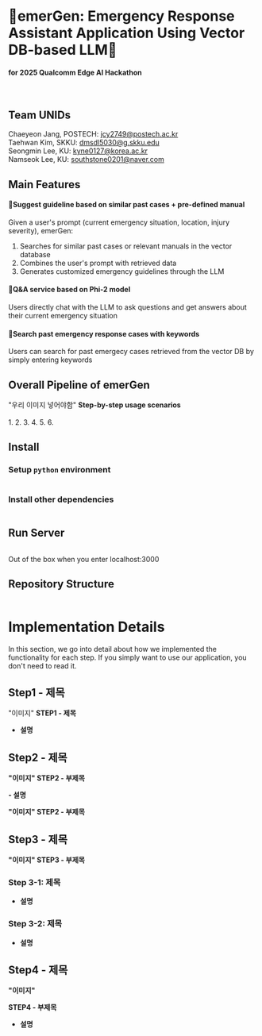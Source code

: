 # 🚨emerGen: Emergency Response Assistant Application Using Vector DB-based LLM🚨
#### for 2025 Qualcomm Edge AI Hackathon
<br>

## Team UNIDs
Chaeyeon Jang, POSTECH: jcy2749@postech.ac.kr<br>
Taehwan Kim, SKKU: dmsdl5030@g.skku.edu<br>
Seongmin Lee, KU: kyne0127@korea.ac.kr<br>
Namseok Lee, KU: southstone0201@naver.com<br>

## Main Features
#### 📑Suggest guideline based on similar past cases + pre-defined manual
Given a user's prompt (current emergency situation, location, injury severity), emerGen:<br> 
1. Searches for similar past cases or relevant manuals in the vector database
2. Combines the user's prompt with retrieved data
3. Generates customized emergency guidelines through the LLM

#### 💬Q&A service based on Phi-2 model
Users directly chat with the LLM to ask questions and get answers about their current emergency situation

#### 🔎Search past emergency response cases with keywords
Users can search for past emergecy cases retrieved from the vector DB by simply entering keywords

## Overall Pipeline of emerGen
"우리 이미지 넣어야함" 
<b>Step-by-step usage scenarios</b>  <br><br>
1.
2.
3.
4.
5.
6.

## Install
### Setup `python` environment
```
```
### Install other dependencies
```
```
## Run Server
```
```
Out of the box when you enter localhost:3000

## Repository Structure
``` bash
```

# Implementation Details 
In this section, we go into detail about how we implemented the functionality for each step.
If you simply want to use our application, you don't need to read it.
## Step1 - 제목
"이미지"
<b>STEP1 - 제목 <br>
</p>

- 설명 
## Step2 - 제목 
"이미지"
<b>STEP2 - 부제목 <br>
</p>
- 설명 

"이미지"
<b>STEP2 - 부제목 <br>
</p>

## Step3 - 제목
"이미지"
<b>STEP3 - 부제목 <br>
</p>

### Step 3-1: 제목
- 설명 

### Step 3-2: 제목 
- 설명
  
## Step4 - 제목
"이미지"

<b>STEP4 - 부제목 <br>
</p>

- 설명
